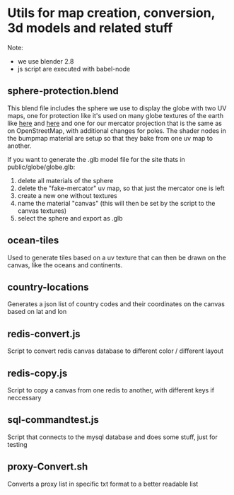 # Utils for map creation, conversion, 3d models and related stuff
Note:
- we use blender 2.8
- js script are executed with babel-node

## sphere-protection.blend
This blend file includes the sphere we use to display the globe with two UV maps, one for protection like it's used on many globe textures of the earth like [here](http://blog.mastermaps.com/2013/09/creating-webgl-earth-with-threejs.html) and [here](http://www.shadedrelief.com/natural3/pages/textures.html) and one for our mercator projection that is the same as on OpenStreetMap, with additional changes for poles.
The shader nodes in the bumpmap material are setup so that they bake from one uv map to another.

If you want to generate the .glb model file for the site thats in public/globe/globe.glb:
1. delete all materials of the sphere
2. delete the "fake-mercator" uv map, so that just the mercator one is left
3. create a new one without textures
4. name the material "canvas" (this will then be set by the script to the canvas textures)
5. select the sphere and export as .glb

## ocean-tiles
Used to generate tiles based on a uv texture that can then be drawn on the canvas, like the oceans and continents.

## country-locations
Generates a json list of country codes and their coordinates on the canvas based on lat and lon

## redis-convert.js
Script to convert redis canvas database to different color / different layout

## redis-copy.js
Script to copy a canvas from one redis to another, with different keys if neccessary

## sql-commandtest.js
Script that connects to the mysql database and does some stuff, just for testing

## proxy-Convert.sh
Converts a proxy list in specific txt format to a better readable list
